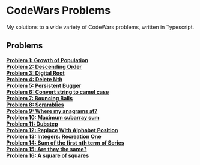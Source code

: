 # CodeWars Problems

My solutions to a wide variety of CodeWars problems, written in Typescript.

## Problems

**[Problem 1: Growth of Population](/Problem_01/ 'Problem 1: Growth of Population')** <br>
**[Problem 2: Descending Order](/Problem_02/ 'Problem 2: Descending Order')** <br>
**[Problem 3: Digital Root](/Problem_03/ 'Problem 3: Digital Root')** <br>
**[Problem 4: Delete Nth](/Problem_04/ 'Problem 4: Delete Nth')** <br>
**[Problem 5: Persistent Bugger](/Problem_05/ 'Problem 5: Persistent Bugger')** <br>
**[Problem 6: Convert string to camel case](/Problem_06/ 'Problem 6: Convert string to camel case')** <br>
**[Problem 7: Bouncing Balls](/Problem_07/ 'Problem 7: Bouncing Balls')** <br>
**[Problem 8: Scramblies](/Problem_08/ 'Problem 8: Scramblies')** <br>
**[Problem 9: Where my anagrams at?](/Problem_09/ 'Problem 9: Where my anagrams at?')** <br>
**[Problem 10: Maximum subarray sum](/Problem_10/ 'Problem 10: Maximum subarray sum')** <br>
**[Problem 11: Dubstep](/Problem_11/ 'Problem 11: Dubstep')** <br>
**[Problem 12: Replace With Alphabet Position](/Problem_12/ 'Problem 12: Replace With Alphabet Position')** <br>
**[Problem 13: Integers: Recreation One](/Problem_13/ 'Problem 13: Integers: Recreation One')** <br>
**[Problem 14: Sum of the first nth term of Series](/Problem_14/ 'Problem 14: Sum of the first nth term of Series')** <br>
**[Problem 15: Are they the same?](/Problem_15/ 'Problem 15: Are they the same?')** <br>
**[Problem 16: A square of squares](/Problem_16/ 'Problem 16: A square of squares')** <br>

